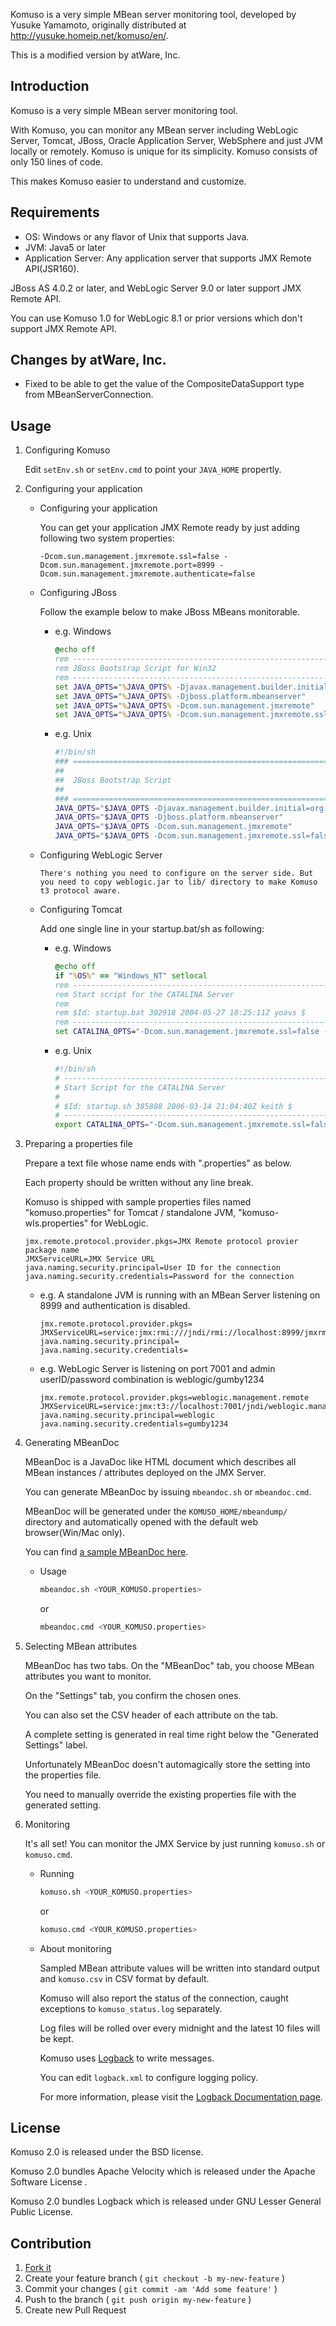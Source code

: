 Komuso is a very simple MBean server monitoring tool, developed by Yusuke Yamamoto,
originally distributed at http://yusuke.homeip.net/komuso/en/.

This is a modified version by atWare, Inc.

## Introduction

Komuso is a very simple MBean server monitoring tool.

With Komuso, you can monitor any MBean server including WebLogic Server, Tomcat, JBoss, Oracle Application Server, WebSphere and just JVM locally or remotely. Komuso is unique for its simplicity. Komuso consists of only 150 lines of code.

This makes Komuso easier to understand and customize.


## Requirements

* OS: Windows or any flavor of Unix that supports Java.
* JVM: Java5 or later
* Application Server: Any application server that supports JMX Remote API(JSR160).

JBoss AS 4.0.2 or later, and WebLogic Server 9.0 or later support JMX Remote API.

You can use Komuso 1.0 for WebLogic 8.1 or prior versions which don't support JMX Remote API.

## Changes by atWare, Inc.

* Fixed to be able to get the value of the CompositeDataSupport type from MBeanServerConnection.

## Usage

1. Configuring Komuso

   Edit `setEnv.sh` or `setEnv.cmd` to point your `JAVA_HOME` propertly.
2. Configuring your application
   * Configuring your application

     You can get your application JMX Remote ready by just adding following two system properties:
     ```none
     -Dcom.sun.management.jmxremote.ssl=false -Dcom.sun.management.jmxremote.port=8999 -Dcom.sun.management.jmxremote.authenticate=false
     ```
   * Configuring JBoss

     Follow the example below to make JBoss MBeans monitorable.
     * e.g. Windows
     
       ```bat
       @echo off
       rem -------------------------------------------------------------------------
       rem JBoss Bootstrap Script for Win32
       rem -------------------------------------------------------------------------
       set JAVA_OPTS="%JAVA_OPTS% -Djavax.management.builder.initial=org.jboss.system.server.jmx.MBeanServerBuilderImpl"
       set JAVA_OPTS="%JAVA_OPTS% -Djboss.platform.mbeanserver"
       set JAVA_OPTS="%JAVA_OPTS% -Dcom.sun.management.jmxremote"
       set JAVA_OPTS="%JAVA_OPTS% -Dcom.sun.management.jmxremote.ssl=false -Dcom.sun.management.jmxremote.port=8999 -Dcom.sun.management.jmxremote.authenticate=false"
       ```
     * e.g. Unix
     
       ```bash
       #!/bin/sh
       ### ====================================================================== ###
       ##                                                                          ##
       ##  JBoss Bootstrap Script                                                  ##
       ##                                                                          ##
       ### ====================================================================== ###
       JAVA_OPTS="$JAVA_OPTS -Djavax.management.builder.initial=org.jboss.system.server.jmx.MBeanServerBuilderImpl"
       JAVA_OPTS="$JAVA_OPTS -Djboss.platform.mbeanserver"
       JAVA_OPTS="$JAVA_OPTS -Dcom.sun.management.jmxremote"
       JAVA_OPTS="$JAVA_OPTS -Dcom.sun.management.jmxremote.ssl=false -Dcom.sun.management.jmxremote.port=8999 -Dcom.sun.management.jmxremote.authenticate=false"
       ```
   * Configuring WebLogic Server
    
     ```none
     There's nothing you need to configure on the server side. But you need to copy weblogic.jar to lib/ directory to make Komuso t3 protocol aware.
     ```
   * Configuring Tomcat

     Add one single line in your startup.bat/sh as following:
     * e.g. Windows
       
       ```bat
       @echo off
       if "%OS%" == "Windows_NT" setlocal
       rem ---------------------------------------------------------------------------
       rem Start script for the CATALINA Server
       rem
       rem $Id: startup.bat 302918 2004-05-27 18:25:11Z yoavs $
       rem ---------------------------------------------------------------------------
       set CATALINA_OPTS="-Dcom.sun.management.jmxremote.ssl=false -Dcom.sun.management.jmxremote.port=8999 -Dcom.sun.management.jmxremote.authenticate=false"
       ```
     * e.g. Unix
       
       ```bash
       #!/bin/sh
       # -----------------------------------------------------------------------------
       # Start Script for the CATALINA Server
       #
       # $Id: startup.sh 385888 2006-03-14 21:04:40Z keith $
       # -----------------------------------------------------------------------------
       export CATALINA_OPTS="-Dcom.sun.management.jmxremote.ssl=false -Dcom.sun.management.jmxremote.port=8999 -Dcom.sun.management.jmxremote.authenticate=false"
       ```
3. Preparing a properties file

   Prepare a text file whose name ends with ".properties" as below.

   Each property should be written without any line break.

   Komuso is shipped with sample properties files named "komuso.properties" for Tomcat / standalone JVM, "komuso-wls.properties" for WebLogic.

   ```properties
   jmx.remote.protocol.provider.pkgs=JMX Remote protocol provier package name
   JMXServiceURL=JMX Service URL
   java.naming.security.principal=User ID for the connection
   java.naming.security.credentials=Password for the connection
   ```
   * e.g. A standalone JVM is running with an MBean Server listening on 8999 and authentication is disabled.
    
     ```properties
     jmx.remote.protocol.provider.pkgs=
     JMXServiceURL=service:jmx:rmi:///jndi/rmi://localhost:8999/jmxrmi
     java.naming.security.principal=
     java.naming.security.credentials=
     ```
   * e.g. WebLogic Server is listening on port 7001 and admin userID/password combination is weblogic/gumby1234
    
     ```properties
     jmx.remote.protocol.provider.pkgs=weblogic.management.remote
     JMXServiceURL=service:jmx:t3://localhost:7001/jndi/weblogic.management.mbeanservers.domainruntime
     java.naming.security.principal=weblogic
     java.naming.security.credentials=gumby1234
     ```
4. Generating MBeanDoc

   MBeanDoc is a JavaDoc like HTML document which describes all MBean instances / attributes deployed on the JMX Server.

   You can generate MBeanDoc by issuing `mbeandoc.sh` or `mbeandoc.cmd`.

   MBeanDoc will be generated under the `KOMUSO_HOME/mbeandump/` directory and automatically opened with the default web browser(Win/Mac only).

   You can find [a sample MBeanDoc here](http://yusuke.homeip.net/komuso/en/mbeandocen/index.html).
   * Usage
    
     ```bash
     mbeandoc.sh <YOUR_KOMUSO.properties>
     ```
    
     or
    
     ```bash
     mbeandoc.cmd <YOUR_KOMUSO.properties>
     ```
5. Selecting MBean attributes

   MBeanDoc has two tabs. On the "MBeanDoc" tab, you choose MBean attributes you want to monitor.

   On the "Settings" tab, you confirm the chosen ones.

   You can also set the CSV header of each attribute on the tab.

   A complete setting is generated in real time right below the "Generated Settings" label.

   Unfortunately MBeanDoc doesn't automagically store the setting into the properties file.

   You need to manually override the existing properties file with the generated setting.
6. Monitoring

   It's all set! You can monitor the JMX Service by just running `komuso.sh` or `komuso.cmd`.
   * Running
    
     ```bash
     komuso.sh <YOUR_KOMUSO.properties>
     ```
    
     or
    
     ```bash
     komuso.cmd <YOUR_KOMUSO.properties>
     ```
   * About monitoring
    
     Sampled MBean attribute values will be written into standard output and `komuso.csv` in CSV format by default.
    
     Komuso will also report the status of the connection, caught exceptions to `komuso_status.log` separately.
    
     Log files will be rolled over every midnight and the latest 10 files will be kept.
    
     Komuso uses [Logback](http://logback.qos.ch/) to write messages.
    
     You can edit `logback.xml` to configure logging policy.
    
     For more information, please visit the [Logback Documentation page](http://logback.qos.ch/manual/appenders.html#TimeBasedRollingPolicy).

## License

Komuso 2.0 is released under the BSD license.

Komuso 2.0 bundles Apache Velocity which is released under the Apache Software License .

Komuso 2.0 bundles Logback which is released under GNU Lesser General Public License.

## Contribution

1. [Fork it](https://github.com/atware/komuso/fork)
2. Create your feature branch ( `git checkout -b my-new-feature` )
3. Commit your changes ( `git commit -am 'Add some feature'` )
4. Push to the branch ( `git push origin my-new-feature` )
5. Create new Pull Request
